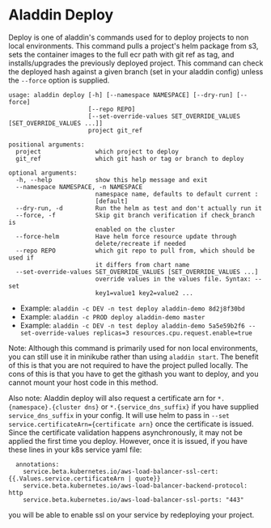 # Aladdin Deploy
Deploy is one of aladdin's commands used for to deploy projects to non local environments. This command pulls a project's helm package from s3, sets the container images to the full ecr path with git ref as tag, and installs/upgrades the previously deployed project. This command can check the deployed hash against a given branch (set in your aladdin config) unless the `--force` option is supplied.  
```
usage: aladdin deploy [-h] [--namespace NAMESPACE] [--dry-run] [--force]
                      [--repo REPO]
                      [--set-override-values SET_OVERRIDE_VALUES [SET_OVERRIDE_VALUES ...]]
                      project git_ref

positional arguments:
  project               which project to deploy
  git_ref               which git hash or tag or branch to deploy

optional arguments:
  -h, --help            show this help message and exit
  --namespace NAMESPACE, -n NAMESPACE
                        namespace name, defaults to default current :
                        [default]
  --dry-run, -d         Run the helm as test and don't actually run it
  --force, -f           Skip git branch verification if check_branch is
                        enabled on the cluster
  --force-helm          Have helm force resource update through
                        delete/recreate if needed
  --repo REPO           which git repo to pull from, which should be used if
                        it differs from chart name
  --set-override-values SET_OVERRIDE_VALUES [SET_OVERRIDE_VALUES ...]
                        override values in the values file. Syntax: --set
                        key1=value1 key2=value2 ...
```
- Example: `aladdin -c DEV -n test deploy aladdin-demo 8d2j8f30bd`
- Example: `aladdin -c PROD deploy aladdin-demo master`
- Example: `aladdin -c DEV -n test deploy aladdin-demo 5a5e59b2f6 --set-override-values replicas=3 resources.cpu.request.enable=true`

Note: Although this command is primarily used for non local environments, you can still use it in minikube rather than using `aladdin start`. The benefit of this is that you are not required to have the project pulled locally. The cons of this is that you have to get the githash you want to deploy, and you cannot mount your host code in this method.

Also note: Aladdin deploy will also request a certificate arn for `*.{namespace}.{cluster dns}` or `*.{service_dns_suffix}` if you have supplied `service_dns_suffix` in your config. It will use helm to pass in `--set service.certificateArn={certificate arn}` once the certificate is issued. Since the certificate validation happens asynchronously, it may not be applied the first time you deploy. However, once it is issued, if you have these lines in your k8s service yaml file:
```
  annotations:
    service.beta.kubernetes.io/aws-load-balancer-ssl-cert: {{.Values.service.certificateArn | quote}}
    service.beta.kubernetes.io/aws-load-balancer-backend-protocol: http
    service.beta.kubernetes.io/aws-load-balancer-ssl-ports: "443"
```
you will be able to enable ssl on your service by redeploying your project.
